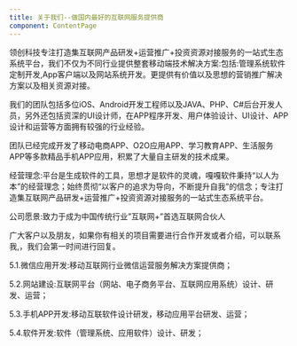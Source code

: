 ```yaml
---
title: 关于我们--做国内最好的互联网服务提供商
component: ContentPage
---
```

领创科技专注打造集互联网产品研发+运营推广+投资资源对接服务的一站式生态系统平台，我们不仅为不同行业提供整套移动端技术解决方案:包括:管理系统软件定制开发,App客户端以及网站系统开发。更提供有价值以及思想的营销推广解决方案以及相关资源对接。

我们的团队包括多位iOS、Android开发工程师以及JAVA、PHP、C#后台开发人员，另外还包括资深的UI设计师，在APP程序开发、用户体验设计、UI设计、APP设计和运营等方面拥有较强的行业经验。

团队已经完成开发了移动电商APP、O2O应用APP、学习教育APP、生活服务APP等多款精品手机APP应用，积累了大量自主研发的技术成果。

经营理念:平台是生成软件的工具，思想才是软件的灵魂，嘎嘎软件秉持“以人为本”的经营理念；始终贯彻“以客户的追求为导向，不断提升自我”的信念；专注打造集互联网产品研发+运营推广+投资资源对接服务的一站式生态系统平台。

公司愿景:致力于成为中国传统行业”互联网+”首选互联网合伙人

广大客户以及朋友，如果你有相关的项目需要进行合作开发或者介绍，可以联系我,，我们会第一时间进行回复。

5.1.微信应用开发:移动互联网行业微信运营服务解决方案提供商；

5.2.网站建设:互联网平台（网站、电子商务平台、互联网应用系统）设计、研发、运营；

5.3.手机APP开发:移动互联软件设计研发，移动应用平台研发、运营；

5.4.软件开发:软件（管理系统、应用软件）设计、研发；
